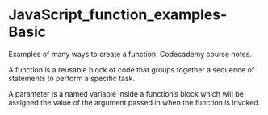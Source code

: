 # JavaScript_function_examples-Basic
Examples of many ways to create a function. Codecademy course notes. 

A function is a reusable block of code that groups together a sequence of statements to perform a specific task.

A parameter is a named variable inside a function’s block which will be assigned the value of the argument passed in when the function is invoked.
